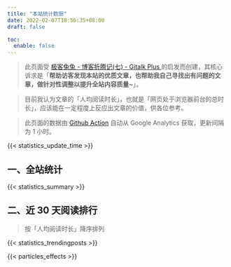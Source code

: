 ```yaml
---
title: "本站统计数据"
date: 2022-02-07T18:56:35+08:00
draft: false

toc:
  enable: false
---
```


>此页面受 [极客兔兔 - 博客折腾记(七) - Gitalk Plus ](https://geektutu.com/post/blog-experience-7.html) 的启发而创建，其核心诉求是「**帮助访客发现本站的优质文章，也帮助我自己寻找出有问题的文章，做针对性调整以提升全站内容质量~**」。

>目前我认为文章的「人均阅读时长」，也就是「网页处于浏览器前台的总时长」，应该能在一定程度上反应出文章的价值，供各位参考。

>此页面的数据由 [Github Action](https://github.com/ryan4yin/ryan4yin.space/blob/main/.github/workflows/gh-pages.yaml) 自动从 Google Analytics 获取，更新间隔为 1 小时。

{{< statistics_update_time  >}}

## 一、全站统计

{{< statistics_summary  >}}

## 二、近 30 天阅读排行

>按「人均阅读时长」降序排列

{{< statistics_trendingposts  >}}


{{< particles_effects  >}}
